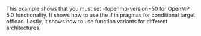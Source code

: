 
This example shows that you must set -fopenmp-version=50 for OpenMP 5.0 functionality. 
It shows how to use the if in pragmas for conditional target offload. 
Lastly, it shows how to use function variants for different architectures.
